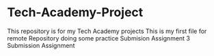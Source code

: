 # Tech-Academy-Project
This repository is for my Tech Academy projects
This is my first file for remote Repository
doing some practice
Submision Assignment
3 Submission Assignment